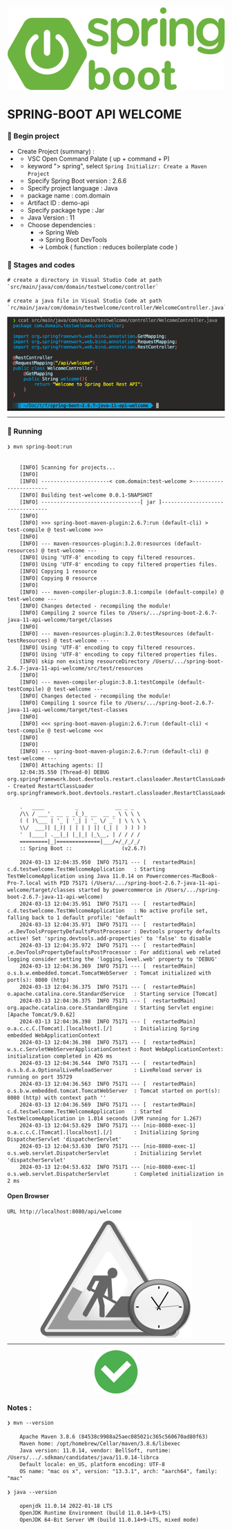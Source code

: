 
<p align="center">
    <img src="./gambar-petunjuk/spring-boot_logo.png" alt="spring-boot_logo" style="display: block; margin: 0 auto;">
</p>


# SPRING-BOOT API WELCOME



### &#x1F530; Begin project

- Create Project (summary) :
-  - VSC Open Command Palate ( up + command + P)
-  - keyword "> spring", select `Spring Initializr: Create a Maven Project`
-  - Specify Spring Boot version : 2.6.6
-  - Specify project language : Java
-  - package name : com.domain
-  - Artifact ID : demo-api
-  - Specify package type : Jar
-  - Java Version : 11
-  - Choose dependencies : 
        - -> Spring Web
        - -> Spring Boot DevTools
        - -> Lombok ( function : reduces boilerplate code )



### &#x1F530; Stages and codes

    # create a directory in Visual Studio Code at path `src/main/java/com/domain/testwelcome/controller`

    # create a java file in Visual Studio Code at path `rc/main/java/com/domain/testwelcome/controller/WelcomeController.java`


<p align="center">
    <img src="./gambar-petunjuk/ss_stages_and_codes_001.png" alt="ss_stages_and_codes_001" style="display: block; margin: 0 auto;">
</p>

---

### &#x1F530; Running

    ❯ mvn spring-boot:run


        [INFO] Scanning for projects...
        [INFO] 
        [INFO] ----------------------< com.domain:test-welcome >-----------------------
        [INFO] Building test-welcome 0.0.1-SNAPSHOT
        [INFO] --------------------------------[ jar ]---------------------------------
        [INFO] 
        [INFO] >>> spring-boot-maven-plugin:2.6.7:run (default-cli) > test-compile @ test-welcome >>>
        [INFO] 
        [INFO] --- maven-resources-plugin:3.2.0:resources (default-resources) @ test-welcome ---
        [INFO] Using 'UTF-8' encoding to copy filtered resources.
        [INFO] Using 'UTF-8' encoding to copy filtered properties files.
        [INFO] Copying 1 resource
        [INFO] Copying 0 resource
        [INFO] 
        [INFO] --- maven-compiler-plugin:3.8.1:compile (default-compile) @ test-welcome ---
        [INFO] Changes detected - recompiling the module!
        [INFO] Compiling 2 source files to /Users/.../spring-boot-2.6.7-java-11-api-welcome/target/classes
        [INFO] 
        [INFO] --- maven-resources-plugin:3.2.0:testResources (default-testResources) @ test-welcome ---
        [INFO] Using 'UTF-8' encoding to copy filtered resources.
        [INFO] Using 'UTF-8' encoding to copy filtered properties files.
        [INFO] skip non existing resourceDirectory /Users/.../spring-boot-2.6.7-java-11-api-welcome/src/test/resources
        [INFO] 
        [INFO] --- maven-compiler-plugin:3.8.1:testCompile (default-testCompile) @ test-welcome ---
        [INFO] Changes detected - recompiling the module!
        [INFO] Compiling 1 source file to /Users/.../spring-boot-2.6.7-java-11-api-welcome/target/test-classes
        [INFO] 
        [INFO] <<< spring-boot-maven-plugin:2.6.7:run (default-cli) < test-compile @ test-welcome <<<
        [INFO] 
        [INFO] 
        [INFO] --- spring-boot-maven-plugin:2.6.7:run (default-cli) @ test-welcome ---
        [INFO] Attaching agents: []
        12:04:35.550 [Thread-0] DEBUG org.springframework.boot.devtools.restart.classloader.RestartClassLoader - Created RestartClassLoader org.springframework.boot.devtools.restart.classloader.RestartClassLoader@7a6768da

        .   ____          _            __ _ _
        /\\ / ___'_ __ _ _(_)_ __  __ _ \ \ \ \
        ( ( )\___ | '_ | '_| | '_ \/ _` | \ \ \ \
        \\/  ___)| |_)| | | | | || (_| |  ) ) ) )
        '  |____| .__|_| |_|_| |_\__, | / / / /
        =========|_|==============|___/=/_/_/_/
        :: Spring Boot ::                (v2.6.7)

        2024-03-13 12:04:35.950  INFO 75171 --- [  restartedMain] c.d.testwelcome.TestWelcomeApplication   : Starting TestWelcomeApplication using Java 11.0.14 on Powercommerces-MacBook-Pro-7.local with PID 75171 (/Users/.../spring-boot-2.6.7-java-11-api-welcome/target/classes started by powercommerce in /Users/.../spring-boot-2.6.7-java-11-api-welcome)
        2024-03-13 12:04:35.951  INFO 75171 --- [  restartedMain] c.d.testwelcome.TestWelcomeApplication   : No active profile set, falling back to 1 default profile: "default"
        2024-03-13 12:04:35.971  INFO 75171 --- [  restartedMain] .e.DevToolsPropertyDefaultsPostProcessor : Devtools property defaults active! Set 'spring.devtools.add-properties' to 'false' to disable
        2024-03-13 12:04:35.972  INFO 75171 --- [  restartedMain] .e.DevToolsPropertyDefaultsPostProcessor : For additional web related logging consider setting the 'logging.level.web' property to 'DEBUG'
        2024-03-13 12:04:36.369  INFO 75171 --- [  restartedMain] o.s.b.w.embedded.tomcat.TomcatWebServer  : Tomcat initialized with port(s): 8080 (http)
        2024-03-13 12:04:36.375  INFO 75171 --- [  restartedMain] o.apache.catalina.core.StandardService   : Starting service [Tomcat]
        2024-03-13 12:04:36.375  INFO 75171 --- [  restartedMain] org.apache.catalina.core.StandardEngine  : Starting Servlet engine: [Apache Tomcat/9.0.62]
        2024-03-13 12:04:36.398  INFO 75171 --- [  restartedMain] o.a.c.c.C.[Tomcat].[localhost].[/]       : Initializing Spring embedded WebApplicationContext
        2024-03-13 12:04:36.398  INFO 75171 --- [  restartedMain] w.s.c.ServletWebServerApplicationContext : Root WebApplicationContext: initialization completed in 426 ms
        2024-03-13 12:04:36.544  INFO 75171 --- [  restartedMain] o.s.b.d.a.OptionalLiveReloadServer       : LiveReload server is running on port 35729
        2024-03-13 12:04:36.563  INFO 75171 --- [  restartedMain] o.s.b.w.embedded.tomcat.TomcatWebServer  : Tomcat started on port(s): 8080 (http) with context path ''
        2024-03-13 12:04:36.569  INFO 75171 --- [  restartedMain] c.d.testwelcome.TestWelcomeApplication   : Started TestWelcomeApplication in 1.014 seconds (JVM running for 1.267)
        2024-03-13 12:04:53.629  INFO 75171 --- [nio-8080-exec-1] o.a.c.c.C.[Tomcat].[localhost].[/]       : Initializing Spring DispatcherServlet 'dispatcherServlet'
        2024-03-13 12:04:53.630  INFO 75171 --- [nio-8080-exec-1] o.s.web.servlet.DispatcherServlet        : Initializing Servlet 'dispatcherServlet'
        2024-03-13 12:04:53.632  INFO 75171 --- [nio-8080-exec-1] o.s.web.servlet.DispatcherServlet        : Completed initialization in 2 ms


#### Open Browser

    URL http://localhost:8080/api/welcome

<p align="center">
    <img src="./gambar-petunjuk/underconstruction.png" alt="underconstruction" style="display: block; margin: 0 auto;">
</p>

---

<p align="center">
    <img src="./gambar-petunjuk/Done-100.png" alt="done" style="display: block; margin: 0 auto;">
</p>


### Notes :

    ❯ mvn --version

        Apache Maven 3.8.6 (84538c9988a25aec085021c365c560670ad80f63)
        Maven home: /opt/homebrew/Cellar/maven/3.8.6/libexec
        Java version: 11.0.14, vendor: BellSoft, runtime: /Users/.../.sdkman/candidates/java/11.0.14-librca
        Default locale: en_US, platform encoding: UTF-8
        OS name: "mac os x", version: "13.3.1", arch: "aarch64", family: "mac"

    ❯ java --version

        openjdk 11.0.14 2022-01-18 LTS
        OpenJDK Runtime Environment (build 11.0.14+9-LTS)
        OpenJDK 64-Bit Server VM (build 11.0.14+9-LTS, mixed mode)